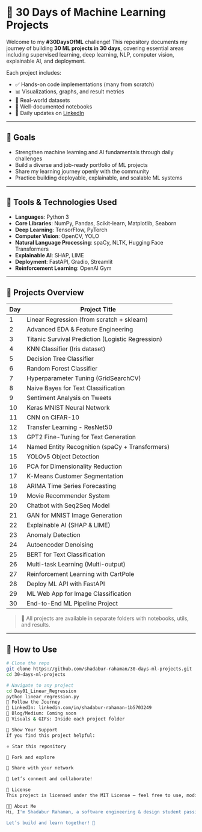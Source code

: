 # 🧠 30 Days of Machine Learning Projects

Welcome to my **#30DaysOfML** challenge! This repository documents my journey of building **30 ML projects in 30 days**, covering essential areas including supervised learning, deep learning, NLP, computer vision, explainable AI, and deployment.

Each project includes:
- ✅ Hands-on code implementations (many from scratch)
- 📊 Visualizations, graphs, and result metrics
- 📂 Real-world datasets
- 📘 Well-documented notebooks
- 🔗 Daily updates on [LinkedIn](https://www.linkedin.com/in/shadabur-rahaman-1b5703249/)

---

## 🎯 Goals

- Strengthen machine learning and AI fundamentals through daily challenges  
- Build a diverse and job-ready portfolio of ML projects  
- Share my learning journey openly with the community  
- Practice building deployable, explainable, and scalable ML systems  

---

## 🧰 Tools & Technologies Used

- **Languages**: Python 3  
- **Core Libraries**: NumPy, Pandas, Scikit-learn, Matplotlib, Seaborn  
- **Deep Learning**: TensorFlow, PyTorch  
- **Computer Vision**: OpenCV, YOLO  
- **Natural Language Processing**: spaCy, NLTK, Hugging Face Transformers  
- **Explainable AI**: SHAP, LIME  
- **Deployment**: FastAPI, Gradio, Streamlit  
- **Reinforcement Learning**: OpenAI Gym

---

## 📁 Projects Overview

| Day | Project Title |
|-----|----------------|
| 1   | Linear Regression (from scratch + sklearn) |
| 2   | Advanced EDA & Feature Engineering |
| 3   | Titanic Survival Prediction (Logistic Regression) |
| 4   | KNN Classifier (Iris dataset) |
| 5   | Decision Tree Classifier |
| 6   | Random Forest Classifier |
| 7   | Hyperparameter Tuning (GridSearchCV) |
| 8   | Naive Bayes for Text Classification |
| 9   | Sentiment Analysis on Tweets |
| 10  | Keras MNIST Neural Network |
| 11  | CNN on CIFAR-10 |
| 12  | Transfer Learning - ResNet50 |
| 13  | GPT2 Fine-Tuning for Text Generation |
| 14  | Named Entity Recognition (spaCy + Transformers) |
| 15  | YOLOv5 Object Detection |
| 16  | PCA for Dimensionality Reduction |
| 17  | K-Means Customer Segmentation |
| 18  | ARIMA Time Series Forecasting |
| 19  | Movie Recommender System |
| 20  | Chatbot with Seq2Seq Model |
| 21  | GAN for MNIST Image Generation |
| 22  | Explainable AI (SHAP & LIME) |
| 23  | Anomaly Detection |
| 24  | Autoencoder Denoising |
| 25  | BERT for Text Classification |
| 26  | Multi-task Learning (Multi-output) |
| 27  | Reinforcement Learning with CartPole |
| 28  | Deploy ML API with FastAPI |
| 29  | ML Web App for Image Classification |
| 30  | End-to-End ML Pipeline Project |

> 📌 All projects are available in separate folders with notebooks, utils, and results.

---

## 🚀 How to Use

```bash
# Clone the repo
git clone https://github.com/shadabur-rahaman/30-days-ml-projects.git
cd 30-days-ml-projects

# Navigate to any project
cd Day01_Linear_Regression
python linear_regression.py
🔗 Follow the Journey
📍 LinkedIn: linkedin.com/in/shadabur-rahaman-1b5703249
📝 Blog/Medium: Coming soon
📸 Visuals & GIFs: Inside each project folder

🌟 Show Your Support
If you find this project helpful:

⭐ Star this repository

🍴 Fork and explore

📣 Share with your network

👋 Let’s connect and collaborate!

📜 License
This project is licensed under the MIT License – feel free to use, modify, and distribute.

👨‍💻 About Me
Hi, I'm Shadabur Rahaman, a software engineering & design student passionate about solving real-world problems using machine learning and AI. This #30DaysOfML challenge is part of my journey to become a strong ML engineer and help others grow along the way.

Let’s build and learn together! 🚀
